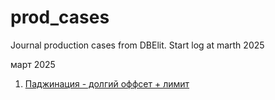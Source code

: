 # prod_cases
Journal production cases from DBElit. Start log at marth 2025

март 2025
1. [Паджинация - долгий оффсет + лимит](/cases/0325_offset_limit.md)
